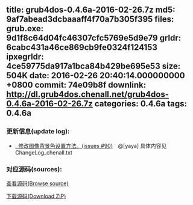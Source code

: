 title: grub4dos-0.4.6a-2016-02-26.7z
md5: 9af7abead3dcbaaaff4f70a7b305f395
files:
  grub.exe: 9d1f8c64d04fc46307cfc5769e5d9e79
  grldr: 6cabc431a46ce869cb9fe0324f124153
  ipxegrldr: 4ce59775da917a1bca84b429be695e53
size: 504K
date: 2016-02-26 20:40:14.000000000 +0800
commit: 74e09b8f
downlink: http://dl.grub4dos.chenall.net/grub4dos-0.4.6a-2016-02-26.7z
categories: 0.4.6a
tags: 0.4.6a
---


### 更新信息(update log):
  * [﻿. 修改图像背景色设置方法。(issues #90)](https://github.com/chenall/grub4dos/commit/74e09b8f1029e06dd0c845c182c5ab56da8faa9b)　@[yaya]
      具体内容见ChangeLog_chenall.txt

### 对应源码(sources):
  [查看源码(Browse source)](https://github.com/chenall/grub4dos/tree/74e09b8f1029e06dd0c845c182c5ab56da8faa9b)

  [下载源码(Download ZIP)](https://github.com/chenall/grub4dos/archive/74e09b8f1029e06dd0c845c182c5ab56da8faa9b.zip)
